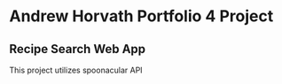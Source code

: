 # Andrew Horvath Portfolio 4 Project

## Recipe Search Web App


This project utilizes spoonacular API